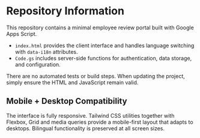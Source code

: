 # Repository Information

This repository contains a minimal employee review portal built with Google Apps Script.

- `index.html` provides the client interface and handles language switching with `data-i18n` attributes.
- `Code.gs` includes server-side functions for authentication, data storage, and configuration.

There are no automated tests or build steps. When updating the project, simply ensure the HTML and JavaScript remain valid.

## Mobile + Desktop Compatibility
The interface is fully responsive. Tailwind CSS utilities together with Flexbox, Grid and media queries provide a mobile-first layout that adapts to desktops. Bilingual functionality is preserved at all screen sizes.
